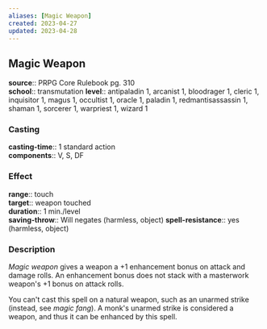 ```yaml
---
aliases: [Magic Weapon]
created: 2023-04-27
updated: 2023-04-28
---
```


## Magic Weapon

**source**:: PRPG Core Rulebook pg. 310  
**school**:: transmutation
**level**:: antipaladin 1, arcanist 1, bloodrager 1, cleric 1, inquisitor 1, magus 1, occultist 1, oracle 1, paladin 1, redmantisassassin 1, shaman 1, sorcerer 1, warpriest 1, wizard 1

### Casting

**casting-time**:: 1 standard action  
**components**:: V, S, DF

### Effect

**range**:: touch  
**target**:: weapon touched  
**duration**:: 1 min./level  
**saving-throw**:: Will negates (harmless, object)
**spell-resistance**:: yes (harmless, object)

### Description

*Magic weapon* gives a weapon a +1 enhancement bonus on attack and damage rolls. An enhancement bonus does not stack with a masterwork weapon's +1 bonus on attack rolls.  
  
You can't cast this spell on a natural weapon, such as an unarmed strike (instead, see *magic fang*). A monk's unarmed strike is considered a weapon, and thus it can be enhanced by this spell.
